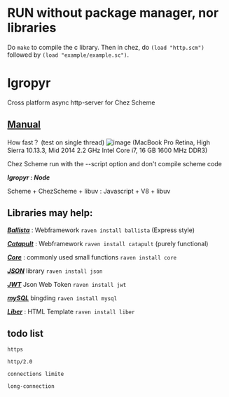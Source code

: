 # RUN without package manager, nor libraries

Do `make` to compile the c library.
Then in chez, do `(load "http.scm")` followed by `(load "example/example.sc")`.

# Igropyr

Cross platform async http-server for Chez Scheme

## [Manual](https://guenchi.github.io/Igropyr)

How fast？ (test on single thread)
![image](https://github.com/guenchi/Igropyr/blob/gh-pages/img/ab.png)
(MacBook Pro Retina, High Sierra 10.13.3, Mid 2014 2.2 GHz Intel Core i7, 16 GB 1600 MHz DDR3)

Chez Scheme run with the --script option and don't compile scheme code


***Igropyr : Node***

Scheme + ChezScheme + libuv : Javascript + V8 + libuv


## Libraries may help:

***[Ballista](https://guenchi.github.io/Ballista)*** : Webframework `raven install ballista` (Express style)

***[Catapult](https://guenchi.github.io/Catapult)*** : Webframework `raven install catapult` (purely functional)

***[Core](https://guenchi.github.io/Core)*** : commonly used small functions `raven install core`

***[JSON](https://guenchi.github.io/json)*** library `raven install json`

***[JWT](https://github.com/guenchi/jwt)*** Json Web Token `raven install jwt` 

***[mySQL](https://github.com/chclock/mysql)*** bingding `raven install mysql`  

***[Liber](https://github.com/guenchi/Liber)*** : HTML Template `raven install liber` 




 
## todo list

```
https

http/2.0

connections limite

long-connection
```
